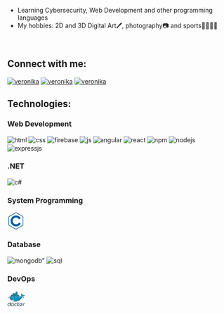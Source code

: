 - Learning Cybersecurity, Web Development and other programming languages
- My hobbies: 2D and 3D Digital Art🖊️, photography📷 and sports🏊‍♀️🏃‍♀️

<br>

<h2 align="left">Connect with me:</h2>
<p align="left">
   <a href="https://www.linkedin.com/in/veronika-naydenova-867b95249?lipi=urn%3Ali%3Apage%3Ad_flagship3_profile_view_base_contact_details%3BKEQo39r%2BRLqMYCb8C8OsMw%3D%3D" target="blank"><img align="center"
      src="https://github.com/dheereshagrwal/colored-icons/blob/master/public/icons/linkedin/linkedin.svg"
      alt="veronika" height="30" width="40" /></a>
  <a href="https://www.facebook.com/profile.php?id=100006774063237" target="blank"><img align="center"
      src="https://raw.githubusercontent.com/rahuldkjain/github-profile-readme-generator/master/src/images/icons/Social/facebook.svg"
      alt="veronika" height="30" width="40" /></a>
  <a href="https://www.instagram.com/_veronika.vn_/?hl=en" target="blank"><img align="center"
      src="https://raw.githubusercontent.com/rahuldkjain/github-profile-readme-generator/master/src/images/icons/Social/instagram.svg"
      alt="veronika" height="30" width="40" /></a

</p>
<br>

<h2 align="left">Technologies:</h2>
<h3 align="left">Web Development</h3>
<p align="left">
     <img align="center"
      src="https://user-images.githubusercontent.com/25181517/192158954-f88b5814-d510-4564-b285-dff7d6400dad.png"
      alt="html" height="40" width="40" />
   <img align="center"
      src="https://user-images.githubusercontent.com/25181517/183898674-75a4a1b1-f960-4ea9-abcb-637170a00a75.png"
      alt="css" height="40" width="40" />
    <img align="center"
      src="https://user-images.githubusercontent.com/25181517/189716855-2c69ca7a-5149-4647-936d-780610911353.png"
      alt="firebase" height="40" width="40" />
  <img align="center"
      src="https://user-images.githubusercontent.com/25181517/117447155-6a868a00-af3d-11eb-9cfe-245df15c9f3f.png"
      alt="js" height="40" width="40" />
   <img align="center"
      src="https://user-images.githubusercontent.com/25181517/183890595-779a7e64-3f43-4634-bad2-eceef4e80268.png"
      alt="angular" height="40" width="40" />
    <img align="center"
      src="https://user-images.githubusercontent.com/25181517/183897015-94a058a6-b86e-4e42-a37f-bf92061753e5.png"
      alt="react" height="40" width="40" />
    <img align="center"
      src="https://user-images.githubusercontent.com/25181517/183890598-19a0ac2d-e88a-4005-a8df-1ee36782fde1.png"
      alt="npm" height="40" width="40" />
    <img align="center"
      src="https://user-images.githubusercontent.com/25181517/183568594-85e280a7-0d7e-4d1a-9028-c8c2209e073c.png"
      alt="nodejs" height="40" width="40" />
    <img align="center"
      src="https://user-images.githubusercontent.com/25181517/183859966-a3462d8d-1bc7-4880-b353-e2cbed900ed6.png"
      alt="expressjs" height="40" width="40" />
   

<br>

<h3 align="left">.NET</h3>
<p align="left">
     <img align="center"
      src="https://user-images.githubusercontent.com/25181517/121405384-444d7300-c95d-11eb-959f-913020d3bf90.png"
      alt="c#" height="40" width="40" />
  
<br>

<h3 align="left">System Programming</h3>
<p align="left">
     <img align="center"
      src="https://github.com/devicons/devicon/blob/master/icons/c/c-line.svg"
      alt="c" height="40" width="40" />
  
<br>

<h3 align="left">Database</h3>
<p align="left">
     <img align="center"
      src="https://user-images.githubusercontent.com/25181517/182884177-d48a8579-2cd0-447a-b9a6-ffc7cb02560e.png"
      alt=mongodb" height="40" width="40" />
     <img align="center"
      src="https://user-images.githubusercontent.com/4249331/52232852-e2c4f780-28bd-11e9-835d-1e3cf3e43888.png"
      alt="sql" height="40" width="40" />

  <br>

<h3 align="left">DevOps</h3>
<p align="left">
     <img align="center"
      src="https://github.com/devicons/devicon/blob/master/icons/docker/docker-original-wordmark.svg"
      alt=mongodb" height="40" width="40" />

<br>
<br>
